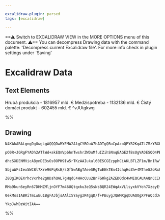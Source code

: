 ```yaml
---

excalidraw-plugin: parsed
tags: [excalidraw]

---
```

==⚠  Switch to EXCALIDRAW VIEW in the MORE OPTIONS menu of this document. ⚠== You can decompress Drawing data with the command palette: 'Decompress current Excalidraw file'. For more info check in plugin settings under 'Saving'


# Excalidraw Data
## Text Elements
Hrubá produkcia - 1816957 mld. €
Medzispotreba - 1132136 mld. €
Čistý domáci produkt - 602455 mld. € ^vJUtgkwg

%%
## Drawing
```compressed-json
N4KAkARALgngDgUwgLgAQQQDwMYEMA2AlgCYBOuA7hADTgQBuCpAzoQPYB2KqATLZMzYBXUtiRoIACyhQ4zZAHoFAc0JRJQgEYA6bGwC2CgF7N6hbEcK4OCtptbErHALRY8RMpWdx8Q1TdIEfARcZgRmBShcZQUebQA2bQBGGjoghH0EDihmbgBtcDBQMBKIEm4GACkAVShlAGsKZVSSyFhECqgsKBbSzG5nAGYeAAZ+UpgBpJGAdnHIChJ1bkGZ

pO0R+JGRgFYADh2ATlWd+akEQmVpbhnTwshrZWDuMfuIZihSNnqEAGE2fBsUgVADESQQ4PBvUgmlw2Hqyi+Qg4xH+gOBEk+1mYcFwgWy0IgADNCPh8ABlWDPCSCDyEj5fH4AdSWkm4fDeDO+CEpMGp6Fp5TOSKuHHCuTQSTObFx2DUk0l2zOiOEcAAksQJag8gBdM5E8iZDXcDhCMlnQgorAVXAjQlIlFi5ha03mzkIBDEbhJQ5rParHiHPZnRgs

dhcSXDENMVicABynDE3sOs0OPH9Iw5rTKzAAIukul60ESCGEzpphCiAKLBTLZF1m/BnIRwYi4QvemaDTMjPYAFhm8T2/rORA49RNjdHbHhnu4JfwZbeXUwPQkAAlSFoAIeoOBfYhCepy3CoZyoJJ7JLxQ47GaofT4YjaVCAGoIADocACynssOLYnwILCZ4XkkwxgfED5Pi+H4cIAMICEB8AC/qDEAY25ynuB5HlAIFbDwfY7DsUHPm+9qUAAKt0F

SbjuWFsIex5WCBl7Xre96PqRsE/sQf5wABgTAeeSRgTwEEkTBn4IchqHoZh+4MTheGZoRxGcTBhJEpwUDkoQRjiLwrzZlp2QAGK4PopIKqgdzZiuUAAIJEMoEboMERI9NGpBQOYBBOZcrnQDKhJ6NkuCWkwxpoK6TZvEClyWgQVGrjRW6aLuCmMSeLFXjed4SW+n48XxAlAaewmieJ6mFfBiFQChaH6BhhD0YxuHnvhqkFa+hK4EIUBsAASuEekG

Z8QgIKOEXrhcVxrhe2g8DshQAL7gHqdC4HAcCUu2BnFG0kgZAZEDOdc4wMIQCAUAAQnCCIOqiAJAqCRJve9vQQNgIj4lAapdPolKMn8z0YugYIQpDn3faQv3/Rkd3wiqyJPeinTkBwOJ4lknmFF9P04/D+imaSFJUidgpehdMNwwDQPciyxDLGgWaQDThN0583K8vy7wAkKePs9kRODcIorit61ME8LAMAPKyvK3pKoL0t/QDpnaeZln4NZtls6r

RMa9kun6eyRn67DHMZMljnOYF7m46UQtqxku3eQ5sNsBQR24EWqAxVLlsyxkVYoh7XzeyEfsQHiEfQwbAPh17FHwCdj2fcw2BfGSAAa3DxIMOzJEkg6DEGeyBtefYXZn2f4AAmuyewjNoOzdvEaxdh3RHBnjRhsAY3AHZA9AEBN3obDMhyEfEq2B7TGSiyjTpahA6cXYiJAmwZowb6QW9dHA3B6xAm/EF+DEIKHuCaMEfsLkupRn2iL1oMPEA3QC

0ekMosIABRiTmLwEu1BgFAJbjsAAlISYaygzR4gqD/f+PBuygJQWMXgqDUAQOgXPFWQcdJcx+PLHynAGxulKAaCyCBhpWn3hwZob83hZBvnfbg41JpvGwEQI+aAOFnA4NQ9hW5OHZmEFAMcY0RF4NKHYAAVggbAORySCLgBfYgV9BG3znMWUsoiHhKMIIwCiA98BD2XKnCoYRgiGM4CFIQHwDApw6NFKcbxASznvno0coRHKGOMaYycZJVrgBWvw

YkpJwhDzWitIAA==
```
%%